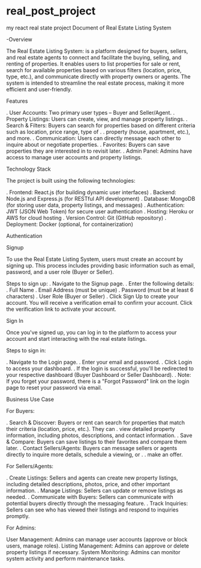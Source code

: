 # real_post_project
 my react real state project
 Document of Real Estate Listing System
 
-Overview

The Real Estate Listing System: is a platform designed for buyers, sellers, and real estate agents to connect and facilitate the buying, selling, and renting of properties. It enables users to list properties for sale or rent, search for available properties based on various filters (location, price, type, etc.), and communicate directly with property owners or agents. The system is intended to streamline the real estate process, making it more efficient and user-friendly.

Features

. User Accounts: Two primary user types – Buyer and Seller/Agent.
. Property Listings: Users can create, view, and manage property listings.
. Search & Filters: Buyers can search for properties based on different criteria such as location, price range, type of . . property (house, apartment, etc.), and more.
. Communication: Users can directly message each other to inquire about or negotiate properties.
. Favorites: Buyers can save properties they are interested in to revisit later.
. Admin Panel: Admins have access to manage user accounts and property listings.

Technology Stack

The project is built using the following technologies:

. Frontend: React.js (for building dynamic user interfaces)
. Backend: Node.js and Express.js (for RESTful API development)
. Database: MongoDB (for storing user data, property listings, and messages)
. Authentication: JWT (JSON Web Token) for secure user authentication
. Hosting: Heroku or AWS for cloud hosting
. Version Control: Git (GitHub repository)
. Deployment: Docker (optional, for containerization)

Authentication

Signup

To use the Real Estate Listing System, users must create an account by signing up. This process includes providing basic information such as email, password, and a user role (Buyer or Seller).

Steps to sign up:
. Navigate to the Signup page.
. Enter the following details:
. Full Name
. Email Address (must be unique)
. Password (must be at least 6 characters)
. User Role (Buyer or Seller)
. Click Sign Up to create your account.
You will receive a verification email to confirm your account. Click the verification link to activate your account.

Sign In

Once you've signed up, you can log in to the platform to access your account and start interacting with the real estate listings.

Steps to sign in:

. Navigate to the Login page.
. Enter your email and password.
. Click Login to access your dashboard.
. If the login is successful, you'll be redirected to your respective dashboard (Buyer Dashboard or Seller Dashboard).
. Note: If you forget your password, there is a "Forgot Password" link on the login page to reset your password via email.

Business Use Case

For Buyers:

. Search & Discover: Buyers or rent can search for properties that match their criteria (location, price, etc.). They can . view detailed property information, including photos, descriptions, and contact information.
. Save & Compare: Buyers can save listings to their favorites and compare them later.
. Contact Sellers/Agents: Buyers can message sellers or agents directly to inquire more details, schedule a viewing, or . . make an offer.

For Sellers/Agents:

. Create Listings: Sellers and agents can create new property listings, including detailed descriptions, photos, price, and other important information.
. Manage Listings: Sellers can update or remove listings as needed.
. Communicate with Buyers: Sellers can communicate with potential buyers directly through the messaging feature.
. Track Inquiries: Sellers can see who has viewed their listings and respond to inquiries promptly.

For Admins:

User Management: Admins can manage user accounts (approve or block users, manage roles).
Listing Management: Admins can approve or delete property listings if necessary.
System Monitoring: Admins can monitor system activity and perform maintenance tasks.
